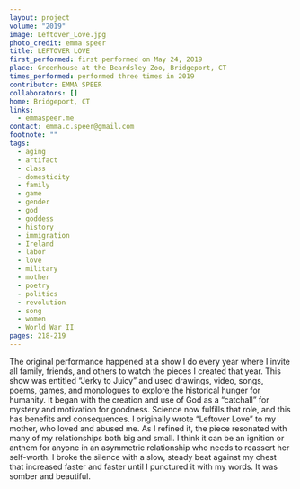 ```yaml
---
layout: project
volume: "2019"
image: Leftover_Love.jpg
photo_credit: emma speer
title: LEFTOVER LOVE
first_performed: first performed on May 24, 2019
place: Greenhouse at the Beardsley Zoo, Bridgeport, CT
times_performed: performed three times in 2019
contributor: EMMA SPEER
collaborators: []
home: Bridgeport, CT
links:
  - emmaspeer.me
contact: emma.c.speer@gmail.com
footnote: ""
tags:
  - aging
  - artifact
  - class
  - domesticity
  - family
  - game
  - gender
  - god
  - goddess
  - history
  - immigration
  - Ireland
  - labor
  - love
  - military
  - mother
  - poetry
  - politics
  - revolution
  - song
  - women
  - World War II
pages: 218-219
---
```


The original performance happened at a show I do every year where I invite all family, friends, and others to watch the pieces I created that year. This show was entitled “Jerky to Juicy” and used drawings, video, songs, poems, games, and monologues to explore the historical hunger for humanity. It began with the creation and use of God as a “catchall” for mystery and motivation for goodness. Science now fulfills that role, and this has benefits and consequences. I originally wrote “Leftover Love” to my mother, who loved and abused me. As I refined it, the piece resonated with many of my relationships both big and small. I think it can be an ignition or anthem for anyone in an asymmetric relationship who needs to reassert her self-worth. I broke the silence with a slow, steady beat against my chest that increased faster and faster until I punctured it with my words. It was somber and beautiful.
